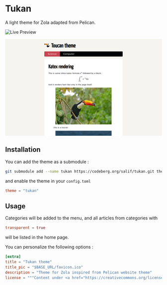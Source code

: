 # Tukan

A light theme for Zola adapted from Pelican.

![Live Preview](https://salif.github.io/zola-themes-collection/demo/tukan/)

![Screenshot](./screenshot.png)

## Installation

You can add the theme as a submodule :

```bash
git submodule add --name tukan https://codeberg.org/salif/tukan.git themes/tukan
```

and enable the theme in your `config.toml`

```toml
theme = "tukan"
```

## Usage

Categories will be added to the menu, and all articles from categories with

```toml
transparent = true
```

will be listed in the home page.

You can personalize the following options :

```toml
[extra]
title = "Tukan theme"
title_pic = "$BASE_URL/favicon.ico"
description = "Theme for Zola inspired from Pelican website theme"
license = """Content under <a href="https://creativecommons.org/licenses/by-sa/4.0/">CC BY-SA</a> Licence"""
```
